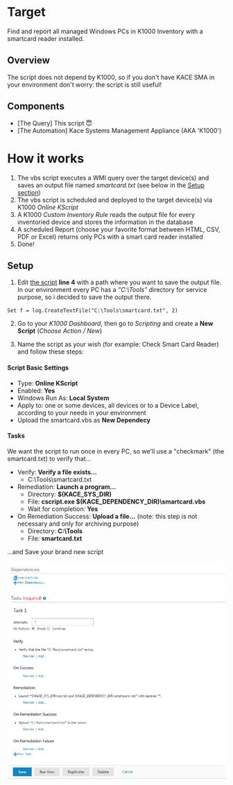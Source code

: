 # Target
Find and report all managed Windows PCs in K1000 Inventory with a smartcard reader installed.

## Overview
The script does not depend by K1000, so if you don't have KACE SMA in your environment don't worry: the script is still useful!

## Components
* [The Query] This script :innocent:
* [The Automation] Kace Systems Management Appliance (AKA 'K1000')


# How it works
1. The vbs script executes a WMI query over the target device(s) and saves an output file named _smartcard.txt_ (see below in the [Setup section](#setup))
2. The vbs script is scheduled and deployed to the target device(s) via K1000 _Online KScript_
3. A K1000 _Custom Inventory Rule_ reads the output file for every inventoried device and stores the information in the database
4. A scheduled Report (choose your favorite format between HTML, CSV, PDF or Excel) returns only PCs with a smart card reader installed
5. Done!

## Setup

1. Edit [the script](smartcard.vbs) **line 4** with a path where you want to save the output file. In our environment every PC has a _"C:\Tools"_ directory for service purpose, so i decided to save the output there.

```vbs
Set f = log.CreateTextFile("C:\Tools\smartcard.txt", 2)
```
2. Go to your _K1000 Dashboard_, then go to _Scripting_ and create a **New Script** (_Choose Action / New_)

3. Name the script as your wish (for example: Check Smart Card Reader) and follow these steps:

#### Script Basic Settings
* Type: **Online KScript**
* Enabled: **Yes**
* Windows Run As: **Local System**
* Apply to: one or some devices, all devices or to a Device Label, according to your needs in your environment
* Upload the smartcard.vbs as **New Dependecy**

#### Tasks
We want the script to run once in every PC, so we'll use a "checkmark" (the smartcard.txt) to verify that...

* Verify: **Verify a file exists...**
    * C:\Tools\smartcard.txt
* Remediation: **Launch a program...**
    * Directory: **$(KACE_SYS_DIR)**
    * File: **cscript.exe $(KACE_DEPENDENCY_DIR)\smartcard.vbs**
    * Wait for completion: **Yes**
* On Remediation Success: **Upload a file...** (note: this step is not necessary and only for archiving purpose)
    * Directory: **C:\Tools**
    * File: **smartcard.txt**

...and Save your brand new script

![Screenshot 1](assets/screenshot1.png)